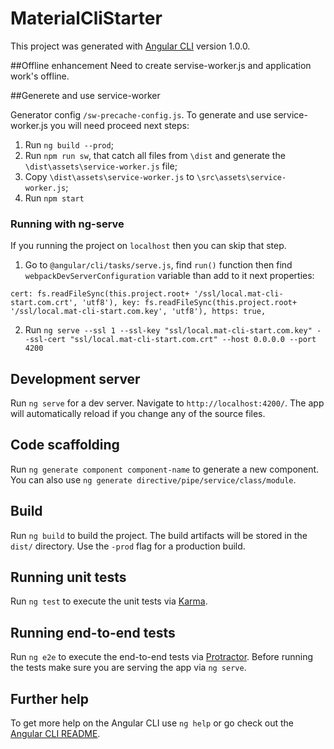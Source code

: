 # MaterialCliStarter

This project was generated with [Angular CLI](https://github.com/angular/angular-cli) version 1.0.0.

##Offline enhancement
Need to create servise-worker.js and application work's offline.

##Generete and use service-worker

Generator config `/sw-precache-config.js`. To generate and use service-worker.js you will need proceed next steps:

1. Run `ng build --prod`;
2. Run `npm run sw`, that catch all files from `\dist` and generate the `\dist\assets\service-worker.js` file;
3. Copy `\dist\assets\service-worker.js` to `\src\assets\service-worker.js`;
4. Run `npm start`

### Running with ng-serve
If you running the project on `localhost` then you can skip that step.

1. Go to `@angular/cli/tasks/serve.js`, find `run()` function then find `webpackDevServerConfiguration` variable than add to it next properties:

`
cert: fs.readFileSync(this.project.root+ '/ssl/local.mat-cli-start.com.crt', 'utf8'),
key: fs.readFileSync(this.project.root+ '/ssl/local.mat-cli-start.com.key', 'utf8'),
https: true,
`

2. Run `ng serve --ssl 1 --ssl-key "ssl/local.mat-cli-start.com.key" --ssl-cert "ssl/local.mat-cli-start.com.crt" --host 0.0.0.0 --port 4200`


## Development server

Run `ng serve` for a dev server. Navigate to `http://localhost:4200/`. The app will automatically reload if you change any of the source files.

## Code scaffolding

Run `ng generate component component-name` to generate a new component. You can also use `ng generate directive/pipe/service/class/module`.

## Build

Run `ng build` to build the project. The build artifacts will be stored in the `dist/` directory. Use the `-prod` flag for a production build.

## Running unit tests

Run `ng test` to execute the unit tests via [Karma](https://karma-runner.github.io).

## Running end-to-end tests

Run `ng e2e` to execute the end-to-end tests via [Protractor](http://www.protractortest.org/).
Before running the tests make sure you are serving the app via `ng serve`.

## Further help

To get more help on the Angular CLI use `ng help` or go check out the [Angular CLI README](https://github.com/angular/angular-cli/blob/master/README.md).
